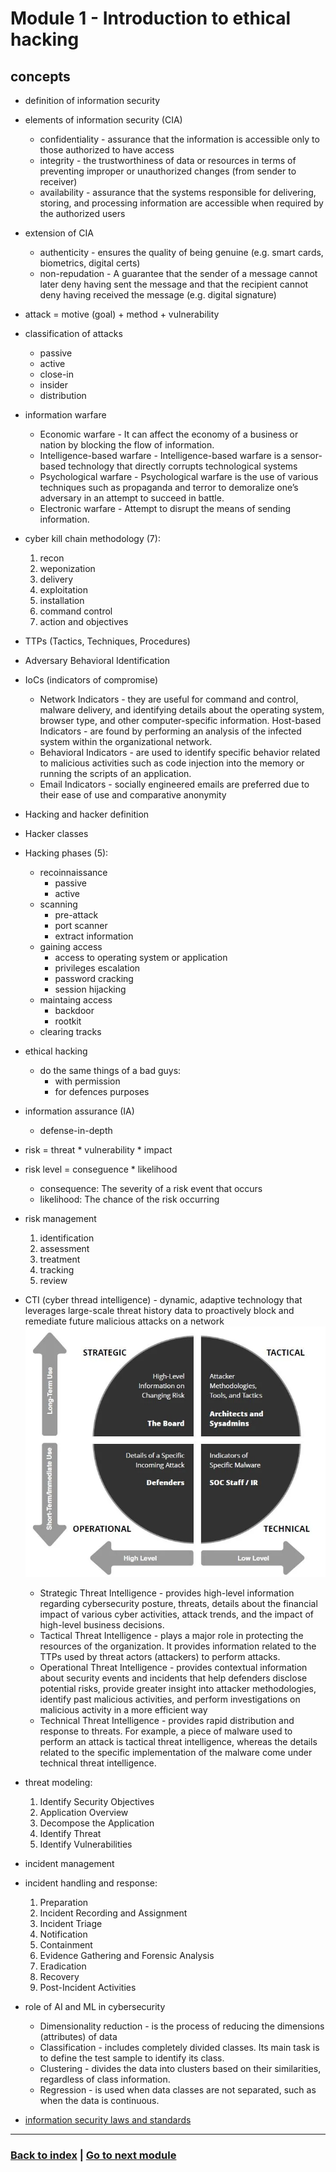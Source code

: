 # Module 1 - Introduction to ethical hacking

## concepts
- definition of information security
- elements of information security (CIA)
    - confidentiality - assurance that the information is accessible only to those authorized to have access
    - integrity - the trustworthiness of data or resources in terms of preventing improper or unauthorized changes (from sender to receiver)
    - availability - assurance that the systems responsible for delivering, storing, and processing information are accessible when required by the authorized users
- extension of CIA
    - authenticity - ensures the quality of being genuine (e.g. smart cards, biometrics, digital certs)
    - non-repudation - A guarantee that the sender of a message cannot later deny having sent the message and that the recipient cannot deny having received the message (e.g. digital signature)
- attack = motive (goal) + method + vulnerability
- classification of attacks
    - passive
    - active
    - close-in
    - insider
    - distribution
- information warfare
    - Economic warfare - It can affect the economy of a business or nation by blocking the flow of information.
    - Intelligence-based warfare - Intelligence-based warfare is a sensor-based technology that directly corrupts technological systems
    - Psychological warfare - Psychological warfare is the use of various techniques such as propaganda and terror to demoralize one’s adversary in an attempt to succeed in battle.
    - Electronic warfare - Attempt to disrupt the means of sending information.
- cyber kill chain methodology (7):
    1. recon
    2. weponization
    3. delivery
    4. exploitation
    5. installation
    6. command control
    7. action and objectives
- TTPs (Tactics, Techniques, Procedures)
- Adversary Behavioral Identification
- IoCs (indicators of compromise)
    - Network Indicators - they are useful for command and control, malware delivery, and identifying details about the operating system, browser type, and other computer-specific information.
    Host-based Indicators - are found by performing an analysis of the infected system within the organizational network.
    - Behavioral Indicators - are used to identify specific behavior related to malicious activities such as code injection into the memory or running the scripts of an application.
    - Email Indicators - socially engineered emails are preferred due to their ease of use and comparative anonymity
- Hacking and hacker definition
- Hacker classes
- Hacking phases (5):
    - recoinnaissance
        - passive
        - active
    - scanning
        - pre-attack
        - port scanner
        - extract information
    - gaining access
        - access to operating system or application
        - privileges escalation
        - password cracking
        - session hijacking
    - maintaing access
        - backdoor
        - rootkit
    - clearing tracks
- ethical hacking
    - do the same things of a bad guys:
        - with permission
        - for defences purposes
- information assurance (IA)
    - defense-in-depth
- risk = threat * vulnerability * impact
- risk level = conseguence * likelihood
    - consequence: The severity of a risk event that occurs
    - likelihood: The chance of the risk occurring 
- risk management
    1. identification
    2. assessment
    3. treatment
    4. tracking
    5. review
- CTI (cyber thread intelligence) - dynamic, adaptive technology that leverages large-scale threat history data to proactively block and remediate future malicious attacks on a network
    ![Cyber threat intelligence types](./assets/cti.webp)
    - Strategic Threat Intelligence - provides high-level information regarding cybersecurity posture, threats, details about the financial impact of various cyber activities, attack trends, and the impact of high-level business decisions.
    - Tactical Threat Intelligence - plays a major role in protecting the resources of the organization. It provides information related to the TTPs used by threat actors (attackers) to perform attacks.
    - Operational Threat Intelligence - provides contextual information about security events and incidents that help defenders disclose potential risks, provide greater insight into attacker methodologies, identify past malicious activities, and perform investigations on malicious activity in a more efficient way
    - Technical Threat Intelligence - provides rapid distribution and response to threats. For example, a piece of malware used to perform an attack is tactical threat intelligence, whereas the details related to the specific implementation of the malware come under technical threat intelligence.
- threat modeling:
    1. Identify Security Objectives
    2. Application Overview 
    3. Decompose the Application 
    4. Identify Threat
    5. Identify Vulnerabilities
- incident management
- incident handling and response:
    1. Preparation
    2. Incident Recording and Assignment
    3. Incident Triage 
    4. Notification
    5. Containment
    6. Evidence Gathering and Forensic Analysis 
    7. Eradication
    8. Recovery
    9. Post-Incident Activities
- role of AI and ML in cybersecurity
    - Dimensionality reduction - is the process of reducing the dimensions (attributes) of data
    - Classification - includes completely divided classes. Its main task is to define the test sample to identify its class.
    - Clustering - divides the data into clusters based on their similarities, regardless of class information.
    - Regression - is used when data classes are not separated, such as when the data is continuous.

- [information security laws and standards](../extra/laws.md)

---
### [Back to index](../README.md) | [Go to next module](02.md)